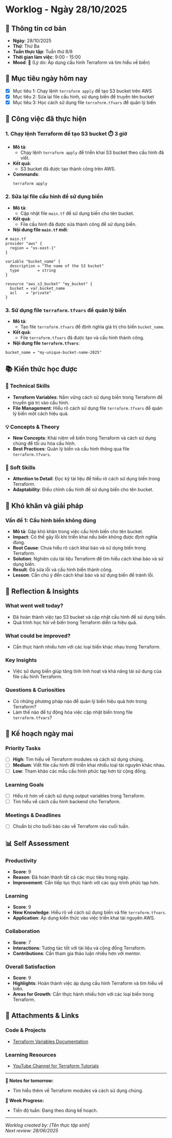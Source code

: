 # Worklog - Ngày 28/10/2025

## 📅 Thông tin cơ bản
- **Ngày**: 28/10/2025
- **Thứ**: Thứ Ba
- **Tuần thực tập**: Tuần thứ 8/8
- **Thời gian làm việc**: 9:00 - 15:00
- **Mood**: 🚀 (Lý do: Áp dụng cấu hình Terraform và tìm hiểu về biến)

## 🎯 Mục tiêu ngày hôm nay
- [x] Mục tiêu 1: Chạy lệnh `terraform apply` để tạo S3 bucket trên AWS
- [x] Mục tiêu 2: Sửa lại file cấu hình, sử dụng biến để truyền tên bucket
- [x] Mục tiêu 3: Học cách sử dụng file `terraform.tfvars` để quản lý biến

## 💼 Công việc đã thực hiện

### 1. Chạy lệnh Terraform để tạo S3 bucket ⏱️ 3 giờ
- **Mô tả**: 
  - Chạy lệnh `terraform apply` để triển khai S3 bucket theo cấu hình đã viết.
- **Kết quả**: 
  - S3 bucket đã được tạo thành công trên AWS.
- **Commands**:
  ```bash
  terraform apply
  ```

### 2. Sửa lại file cấu hình để sử dụng biến
- **Mô tả**: 
  - Cập nhật file `main.tf` để sử dụng biến cho tên bucket.
- **Kết quả**: 
  - File cấu hình đã được sửa thành công để sử dụng biến.
- **Nội dung file `main.tf` mới**:
```hcl
# main.tf
provider "aws" {
  region = "us-east-1"
}

variable "bucket_name" {
  description = "The name of the S3 bucket"
  type        = string
}

resource "aws_s3_bucket" "my_bucket" {
  bucket = var.bucket_name
  acl    = "private"
}
```

### 3. Sử dụng file `terraform.tfvars` để quản lý biến
- **Mô tả**: 
  - Tạo file `terraform.tfvars` để định nghĩa giá trị cho biến `bucket_name`.
- **Kết quả**: 
  - File `terraform.tfvars` đã được tạo và cấu hình thành công.
- **Nội dung file `terraform.tfvars`**:
```hcl
bucket_name = "my-unique-bucket-name-2025"
```

## 📚 Kiến thức học được

### 🔧 Technical Skills
- **Terraform Variables**: Nắm vững cách sử dụng biến trong Terraform để truyền giá trị vào cấu hình.
- **File Management**: Hiểu rõ cách sử dụng file `terraform.tfvars` để quản lý biến một cách hiệu quả.

### 💡 Concepts & Theory
- **New Concepts**: Khái niệm về biến trong Terraform và cách sử dụng chúng để tối ưu hóa cấu hình.
- **Best Practices**: Quản lý biến và cấu hình thông qua file `terraform.tfvars`.

### 🤝 Soft Skills
- **Attention to Detail**: Đọc kỹ tài liệu để hiểu rõ cách sử dụng biến trong Terraform.
- **Adaptability**: Điều chỉnh cấu hình để sử dụng biến cho tên bucket.

## 🚧 Khó khăn và giải pháp

### Vấn đề 1: Cấu hình biến không đúng
- **Mô tả**: Gặp khó khăn trong việc cấu hình biến cho tên bucket.
- **Impact**: Có thể gây lỗi khi triển khai nếu biến không được định nghĩa đúng.
- **Root Cause**: Chưa hiểu rõ cách khai báo và sử dụng biến trong Terraform.
- **Solution**: Nghiên cứu tài liệu Terraform để tìm hiểu cách khai báo và sử dụng biến.
- **Result**: Đã sửa lỗi và cấu hình biến thành công.
- **Lesson**: Cần chú ý đến cách khai báo và sử dụng biến để tránh lỗi.

## 🤔 Reflection & Insights

### What went well today?
- Đã hoàn thành việc tạo S3 bucket và cập nhật cấu hình để sử dụng biến.
- Quá trình học hỏi về biến trong Terraform diễn ra hiệu quả.

### What could be improved?
- Cần thực hành nhiều hơn với các loại biến khác nhau trong Terraform.

### Key Insights
- Việc sử dụng biến giúp tăng tính linh hoạt và khả năng tái sử dụng của file cấu hình Terraform.

### Questions & Curiosities
- Có những phương pháp nào để quản lý biến hiệu quả hơn trong Terraform?
- Làm thế nào để tự động hóa việc cập nhật biến trong file `terraform.tfvars`?

## 📅 Kế hoạch ngày mai

### Priority Tasks
- [ ] **High**: Tìm hiểu về Terraform modules và cách sử dụng chúng.
- [ ] **Medium**: Viết file cấu hình để triển khai nhiều loại tài nguyên khác nhau.
- [ ] **Low**: Tham khảo các mẫu cấu hình phức tạp hơn từ cộng đồng.

### Learning Goals
- [ ] Hiểu rõ hơn về cách sử dụng output variables trong Terraform.
- [ ] Tìm hiểu về cách cấu hình backend cho Terraform.

### Meetings & Deadlines
- [ ] Chuẩn bị cho buổi báo cáo về Terraform vào cuối tuần.

## 📊 Self Assessment

### Productivity
- **Score**: 9
- **Reason**: Đã hoàn thành tất cả các mục tiêu trong ngày.
- **Improvement**: Cần tiếp tục thực hành với các quy trình phức tạp hơn.

### Learning
- **Score**: 9
- **New Knowledge**: Hiểu rõ về cách sử dụng biến và file `terraform.tfvars`.
- **Application**: Áp dụng kiến thức vào việc triển khai tài nguyên AWS.

### Collaboration
- **Score**: 7
- **Interactions**: Tương tác tốt với tài liệu và cộng đồng Terraform.
- **Contributions**: Cần tham gia thảo luận nhiều hơn với mentor.

### Overall Satisfaction
- **Score**: 9
- **Highlights**: Hoàn thành việc áp dụng cấu hình Terraform và tìm hiểu về biến.
- **Areas for Growth**: Cần thực hành nhiều hơn với các loại biến trong Terraform.

## 📎 Attachments & Links

### Code & Projects
- [Terraform Variables Documentation](https://www.terraform.io/docs/language/variables/index.html)

### Learning Resources
- [YouTube Channel for Terraform Tutorials](https://www.youtube.com/results?search_query=terraform)

---

**📝 Notes for tomorrow:**
- Tìm hiểu thêm về Terraform modules và cách sử dụng chúng.

**🎯 Week Progress:**
- Tiến độ tuần: Đang theo đúng kế hoạch.

---
*Worklog created by: [Tên thực tập sinh]*  
*Next review: 28/06/2025*

